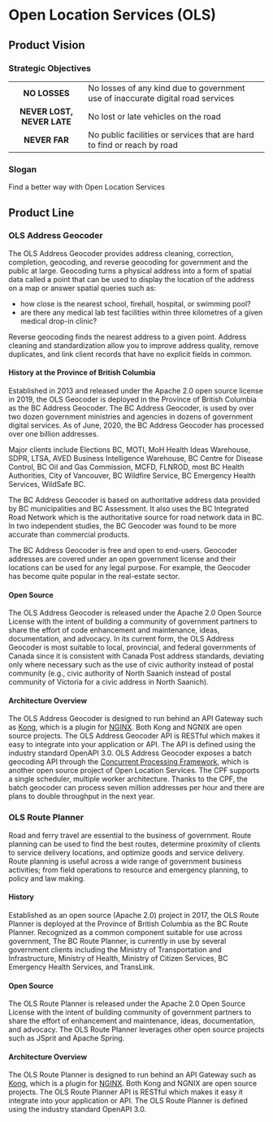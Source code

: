 # Open Location Services (OLS)

## Product Vision

### Strategic Objectives
|||
|:---:|---|
**NO LOSSES**|No losses of any kind due to government use of inaccurate digital road services
**NEVER LOST, NEVER LATE**|No lost or late vehicles on the road
**NEVER FAR**|No public facilities or services that are hard to find or reach by road

### Slogan
Find a better way with Open Location Services

## Product Line

### OLS Address Geocoder

The OLS Address Geocoder provides address cleaning, correction, completion, geocoding, and reverse geocoding for government and the public at large. Geocoding turns a physical address into a form of spatial data called a point that can be used to display the location of the address on a map or answer spatial queries such as:

- how close is the nearest school, firehall, hospital, or swimming pool?
- are there any medical lab test facilities within three kilometres of a given medical drop-in clinic?

Reverse geocoding finds the nearest address to a given point. Address cleaning and standardization allow you to improve address quality, remove duplicates, and link client records that have no explicit fields in common.

#### History at the Province of British Columbia

Established in 2013 and released under the Apache 2.0 open source license in 2019, the OLS Geocoder is deployed in the Province of British Columbia as the BC Address Geocoder. The BC Address Geocoder, is used by over two dozen government ministries and agencies in dozens of government digital services. As of June, 2020, the BC Address Geocoder has processed over one billion addresses.

Major clients include Elections BC, MOTI, MoH Health Ideas Warehouse, SDPR, LTSA, AVED Business Intelligence Warehouse, BC Centre for Disease Control, BC Oil and Gas Commission, MCFD, FLNROD, most BC Health Authorities, City of Vancouver, BC Wildfire Service, BC Emergency Health Services, WildSafe BC.

The BC Address Geocoder is based on authoritative address data provided by BC municipalities and BC Assessment. It also uses the BC Integrated Road Network which is the authoritative source for road network data in BC. In two independent studies, the BC Geocoder was found to be more accurate than commercial products.

The BC Address Geocoder is free and open to end-users. Geocoder addresses are covered under an open government license and their locations can be used for any legal purpose. For example, the Geocoder has become quite popular in the real-estate sector. 

#### Open Source
The OLS Address Geocoder is released under the Apache 2.0 Open Source License with the intent of building a community of government partners to share the effort of code enhancement and maintenance, ideas, documentation, and advocacy. In its current form, the OLS Address Geocoder is most suitable to local, provincial, and federal governments of Canada since it is consistent with Canada Post address standards, deviating only where necessary such as the use of civic authority instead of postal community (e.g., civic authority of North Saanich instead of postal community of Victoria for a civic address in North Saanich).

#### Architecture Overview
The OLS Address Geocoder is designed to run behind an API Gateway such as [Kong](https://github.com/Kong/kong), which is a plugin for [NGINX](https://www.nginx.com/). Both Kong and NGNIX are open source projects. The OLS Address Geocoder API is RESTful which makes it easy to integrate into your application or API. The API is defined using the industry standard OpenAPI 3.0. OLS Address Geocoder exposes a batch geocoding API through the [Concurrent Processing Framework](https://bcgov.github.io/cpf/), which is another open source project of Open Location Services. The CPF supports a single scheduler, multiple worker architecture. Thanks to the CPF, the batch geocoder can process seven million addresses per hour and there are plans to double throughput in the next year.


### OLS Route Planner

Road and ferry travel are essential to the business of government. Route planning can be used to find the best routes, determine proximity of clients to service delivery locations, and optimize goods and service delivery. Route planning is useful across a wide range of government business activities; from field operations to resource and emergency planning, to policy and law making.

#### History
Established as an open source (Apache 2.0) project in 2017, the OLS Route Planner is deployed at the Province of British Columbia as the BC Route Planner. Recognized as a common component suitable for use across government, The BC Route Planner, is currently in use by several government clients including the Ministry of Transportation and Infrastructure, Ministry of Health, Ministry of Citizen Services, BC Emergency Health Services, and TransLink.

#### Open Source
The OLS Route Planner is released under the Apache 2.0 Open Source License with the intent of building community of government partners to share the effort of enhancement and maintenance, ideas, documentation, and advocacy. The OLS Route Planner leverages other open source projects such as JSprit and Apache Spring.

#### Architecture Overview
The OLS Route Planner is designed to run behind an API Gateway such as [Kong](https://github.com/Kong/kong), which is a plugin for [NGINX](https://www.nginx.com/). Both Kong and NGNIX are open source projects. The OLS Route Planner API is RESTful which makes it easy it integrate into your application or API. The OLS Route Planner is defined using the industry standard OpenAPI 3.0.
